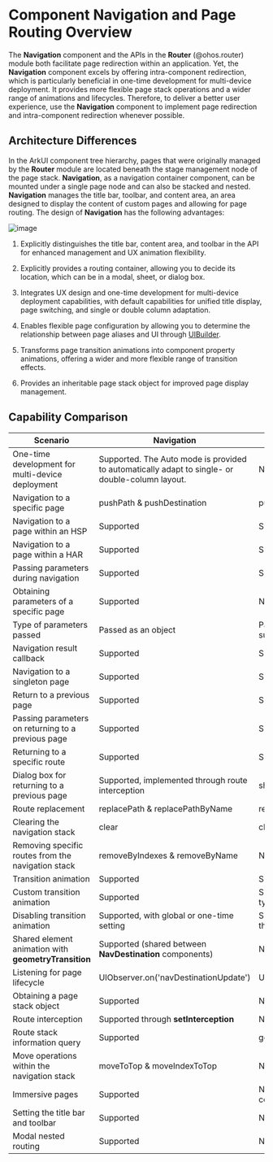 # Component Navigation and Page Routing Overview

The **Navigation** component and the APIs in the **Router** (@ohos.router) module both facilitate page redirection within an application. Yet, the **Navigation** component excels by offering intra-component redirection, which is particularly beneficial in one-time development for multi-device deployment. It provides more flexible page stack operations and a wider range of animations and lifecycles. Therefore, to deliver a better user experience, use the **Navigation** component to implement page redirection and intra-component redirection whenever possible.

## Architecture Differences

In the ArkUI component tree hierarchy, pages that were originally managed by the **Router** module are located beneath the stage management node of the page stack. **Navigation**, as a navigation container component, can be mounted under a single page node and can also be stacked and nested. **Navigation** manages the title bar, toolbar, and content area, an area designed to display the content of custom pages and allowing for page routing. The design of **Navigation** has the following advantages:

![image](figures/navigation-and-router-architecture.png)

1. Explicitly distinguishes the title bar, content area, and toolbar in the API for enhanced management and UX animation flexibility.

2. Explicitly provides a routing container, allowing you to decide its location, which can be in a modal, sheet, or dialog box.

3. Integrates UX design and one-time development for multi-device deployment capabilities, with default capabilities for unified title display, page switching, and single or double column adaptation.

4. Enables flexible page configuration by allowing you to determine the relationship between page aliases and UI through [UIBuilder](../ui/state-management/arkts-builder.md).

5. Transforms page transition animations into component property animations, offering a wider and more flexible range of transition effects.

6. Provides an inheritable page stack object for improved page display management.

## Capability Comparison 

| Scenario                                     | Navigation                            | Router                                 |
| --------------------------------------------- | ------------------------------------- | -------------------------------------- |
| One-time development for multi-device deployment                                     | Supported. The Auto mode is provided to automatically adapt to single- or double-column layout.   | Not supported                                |
| Navigation to a specific page                                 | pushPath & pushDestination            | pushUrl & pushNameRoute                |
| Navigation to a page within an HSP                                | Supported                                 | Supported                                  |
| Navigation to a page within a HAR                                | Supported                                 | Supported                                  |
| Passing parameters during navigation                                     | Supported                                 | Supported                                  |
| Obtaining parameters of a specific page                             | Supported                                 | Not supported                                |
| Type of parameters passed                                     | Passed as an object                       | Passed as an object, methods not supported within the object|
| Navigation result callback                                 | Supported                                 | Supported                                  |
| Navigation to a singleton page                                 | Supported                                 | Supported                                  |
| Return to a previous page                                     | Supported                                 | Supported                                  |
| Passing parameters on returning to a previous page                                 | Supported                                 | Supported                                  |
| Returning to a specific route                                 | Supported                                 | Supported                                  |
| Dialog box for returning to a previous page                                 | Supported, implemented through route interception               | showAlertBeforeBackPage                |
| Route replacement                                     | replacePath & replacePathByName       | replaceUrl & replaceNameRoute          |
| Clearing the navigation stack                                   | clear                                 | clear                                  |
| Removing specific routes from the navigation stack                                 | removeByIndexes & removeByName        | Not supported                                |
| Transition animation                                     | Supported                                 | Supported                                  |
| Custom transition animation                               | Supported                                 | Supported, with limited animation types                    |
| Disabling transition animation                                 | Supported, with global or one-time setting                       | Supported, by setting **duration** in the **pageTransition** API to **0**|
| Shared element animation with **geometryTransition**               | Supported (shared between **NavDestination** components)       | Not supported                                |
| Listening for page lifecycle                             | UIObserver.on('navDestinationUpdate') | UIObserver.on('routerPageUpdate')      |
| Obtaining a page stack object                               | Supported                                 | Not supported                                |
| Route interception                                     | Supported through **setInterception**      | Not supported                                |
| Route stack information query                               | Supported                                 | getState() & getLength()               |
| Move operations within the navigation stack                               | moveToTop & moveIndexToTop            | Not supported                                |
| Immersive pages                                   | Supported                                 | Not supported; requires window configuration              |
| Setting the title bar and toolbar| Supported                                 | Not supported                                |
| Modal nested routing                                 | Supported                                 | Not supported                                |
